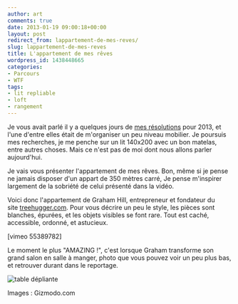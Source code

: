 ```yaml
---
author: art
comments: true
date: 2013-01-19 09:00:18+00:00
layout: post
redirect_from: lappartement-de-mes-reves/
slug: lappartement-de-mes-reves
title: L'appartement de mes rêves
wordpress_id: 1438448665
categories:
- Parcours
- WTF
tags:
- lit repliable
- loft
- rangement
---
```


Je vous avait parlé il y a quelques jours de [mes résolutions](https://irz.fr/mes-resolutions-en-2013) pour 2013, et l'une d'entre elles était de m'organiser un peu niveau mobilier. Je poursuis mes recherches, je me penche sur un lit 140x200 avec un bon matelas, entre autres choses. Mais ce n'est pas de moi dont nous allons parler aujourd'hui.

Je vais vous présenter l'appartement de mes rêves. Bon, même si je pense ne jamais disposer d'un appart de 350 mètres carré, Je pense m'inspirer largement de la sobriété de celui présenté dans la vidéo.


Voici donc l'appartement de Graham Hill, entrepreneur et fondateur du site [treehugger.com](http://www.treehugger.com/). Pour vous décrire un peu le style, les pièces sont blanches, épurées, et les objets visibles se font rare. Tout est caché, accessible, ordonné, et astucieux.


[vimeo 55389782]

Le moment le plus "AMAZING !", c'est lorsque Graham transforme son grand salon en salle à manger, photo que vous pouvez voir un peu plus bas, et retrouver durant dans le reportage.

![table dépliante](https://static.irz.fr/2013/01/table-dépliante.jpg)

Images : Gizmodo.com
